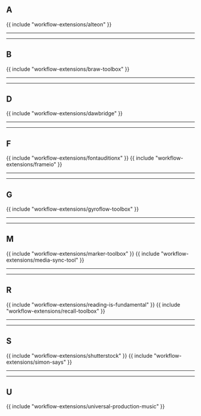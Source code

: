 ## A

{{ include "workflow-extensions/alteon" }}

---


---

## B

{{ include "workflow-extensions/braw-toolbox" }}

---


---

## D

{{ include "workflow-extensions/dawbridge" }}

---


---

## F

{{ include "workflow-extensions/fontauditionx" }}
{{ include "workflow-extensions/frameio" }}

---


---

## G

{{ include "workflow-extensions/gyroflow-toolbox" }}

---


---

## M

{{ include "workflow-extensions/marker-toolbox" }}
{{ include "workflow-extensions/media-sync-tool" }}

---


---

## R

{{ include "workflow-extensions/reading-is-fundamental" }}
{{ include "workflow-extensions/recall-toolbox" }}

---


---

## S

{{ include "workflow-extensions/shutterstock" }}
{{ include "workflow-extensions/simon-says" }}

---


---

## U

{{ include "workflow-extensions/universal-production-music" }}